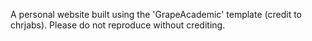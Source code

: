 A personal website built using the 'GrapeAcademic' template (credit to chrjabs). Please do not reproduce without crediting.